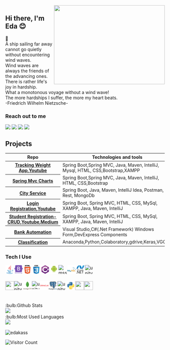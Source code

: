 
<img src="https://media.giphy.com/media/VhLes6jbgrKSBkjSPM/giphy.gif" align="right" width="350" height="250">

## Hi there, I'm Eda :blush: 
🌱  
A ship sailing far away cannot go quietly without encountering wind waves. 
<br/>
Wind waves are always the friends of the advancing ones.
<br/>
There is rather life's joy in hardship.
<br/>
What a monotonous voyage without a wind wave! 
<br/>
The more hardships I suffer, the more my heart beats. 
<br/>
-Friedrich Wilhelm Nietzsche-

### Reach out to me

<tr>
<td>
 <a href="https://www.linkedin.com/in/eda-ka%C5%9F-289943180/"><img  width="22" src="https://unpkg.com/simple-icons@v5/icons/linkedin.svg" /></a>
  <a href="https://www.youtube.com/channel/UCcL288xeuXnGSx1QFw4Wuwg"><img  width="22" src="https://unpkg.com/simple-icons@v5/icons/youtube.svg" /></a>
 <a href="https://medium.com/@bornthiseda"><img  width="22" src="https://unpkg.com/simple-icons@v5/icons/medium.svg" /></a>
  <a href="https://leetcode.com/edakas/"><img  width="22"  src="https://img.icons8.com/external-tal-revivo-shadow-tal-revivo/24/000000/external-level-up-your-coding-skills-and-quickly-land-a-job-logo-shadow-tal-revivo.png" /></a>

</td>
</tr>


## Projects
<table class="table">
  <thead>
    <tr>
      <th scope="col">Repo</th>
      <th scope="col">Technologies and tools</th>
      <th scope="col">Status</th>
      <th scope="col">Year</th>
    </tr>
  </thead>
  <tbody>
       <tr>
      <th scope="row"><a href="https://github.com/edakass/Tracking_Weight_Application">Tracking Weight App</a>,<a href="https://www.youtube.com/watch?v=p9d0fenGGe0">Youtube</a></th>
      <td>Spring Boot,Spring MVC, Java, Maven, IntelliJ, Mysql, HTML, CSS,Bootstrap,XAMPP</td>
      <td>Finished</td>
      <td>2022</td>
    </tr>
   <tr>
      <th scope="row"><a href="https://github.com/edakass/Charts_Spring_Boot">Spring Mvc Charts</a></th>
      <td>Spring Boot,Spring MVC, Java, Maven, IntelliJ, HTML, CSS,Bootstrap</td>
      <td>Finished</td>
      <td>2022</td>
    </tr>
    <tr>
    <tr>
      <th scope="row"><a href="https://github.com/edakass/CRUD_CityService_SpringBoot_Java_MongoDb">City Service</a></th>
      <td>Spring Boot, Java, Maven, IntelliJ Idea, Postman, Rest, MongoDb</td>
      <td>Finished</td>
      <td>2021</td>
    </tr>
    <tr>
      <th scope="row"><a href="https://github.com/edakass/Login_Registration_SpringBoot_Java">Login Registration</a>,<a href="https://www.youtube.com/watch?v=lOXvK9L1ZMM">Youtube</a></th>
      <td>Spring Boot, Spring MVC, HTML, CSS, MySql, XAMPP, Java, Maven, IntelliJ</td>
      <td>Finished</td>
      <td>2021</td>
    </tr>
    <tr>
      <th scope="row"><a href="https://github.com/edakass/StudentRegistration_SpringBoot_">Student Registration-CRUD</a>,<a href="https://www.youtube.com/watch?v=KA6p2Su1zaE">Youtube</a>,<a href="https://medium.com/@bornthiseda/springframework-thymeleaf-mysql-bootstrap-student-crud-example-11bc845a7184">Medium</a></th>
      <td>Spring Boot, Spring MVC, HTML, CSS, MySql, XAMPP, Java, Maven, IntelliJ</td>
      <td>Finished</td>
      <td>2021</td>
    </tr>
     <tr>
      <th scope="row"><a href="https://github.com/edakass/BankProject">Bank Automation</a></th>
      <td>Visual Studio,C#(.Net Framework) Windows Form,DevExpress Components</td>
      <td>Finished</td>
      <td>2021</td>
    </tr>
    <tr>
      <th scope="row"><a href="https://github.com/edakass/siniflandirma_classification">Classification</a></th>
      <td>Anaconda,Python,Colaboratory,gdrive,Keras,VGG16</td>
      <td>Finished</td>
      <td>2020</td>
    </tr>
    
  </tbody>
</table>


### Tech I Use

<img align="left" src="https://raw.githubusercontent.com/devicons/devicon/master/icons/java/java-original.svg" alt="java" width="28" height="28">
<img align="left" src="https://raw.githubusercontent.com/devicons/devicon/master/icons/bootstrap/bootstrap-plain-wordmark.svg" width="28" height="28">
<img align="left" src="https://raw.githubusercontent.com/devicons/devicon/master/icons/html5/html5-original-wordmark.svg" alt="html5" width="28" height="28">
<img align="left" src="https://raw.githubusercontent.com/devicons/devicon/master/icons/css3/css3-original-wordmark.svg" alt="css3" width="28" height="28">
<img align="left" src="https://raw.githubusercontent.com/devicons/devicon/master/icons/csharp/csharp-original.svg" alt="csharp" width="28" height="28">
<img align="left" src="https://raw.githubusercontent.com/devicons/devicon/master/icons/android/android-original-wordmark.svg" alt="android" width="28" height="28">
<img align="left" src="https://www.svgrepo.com/show/303229/microsoft-sql-server-logo.svg" alt="mssql" width="28" height="28"/>
<img align="left" src="https://raw.githubusercontent.com/devicons/devicon/master/icons/mysql/mysql-original-wordmark.svg" alt="mysql" width="28" height="28">
<img align="left" src="https://raw.githubusercontent.com/devicons/devicon/master/icons/dot-net/dot-net-original-wordmark.svg" alt="unity" width="28" height="28">
<img align="left" src="https://www.vectorlogo.zone/logos/firebase/firebase-icon.svg" alt="unity" width="28" height="28">
<br/>
<br/>
<br/>
<img align="left" src="https://www.vectorlogo.zone/logos/springio/springio-icon.svg" width="28" height="28">
<img align="left" src="https://www.vectorlogo.zone/logos/git-scm/git-scm-icon.svg" alt="unity" width="28" height="28">
<img align="left" src="https://raw.githubusercontent.com/devicons/devicon/master/icons/mongodb/mongodb-original-wordmark.svg" alt="unity" width="28" height="28">
<img align="left" src="https://www.vectorlogo.zone/logos/opencv/opencv-icon.svg" alt="unity" width="25" height="25">
<img align="left" src="https://raw.githubusercontent.com/devicons/devicon/master/icons/oracle/oracle-original.svg" alt="unity" width="28" height="28">
<img align="left" src="https://raw.githubusercontent.com/devicons/devicon/master/icons/postgresql/postgresql-original-wordmark.svg" alt="unity" width="28" height="28">
<img align="left" src="https://www.vectorlogo.zone/logos/getpostman/getpostman-icon.svg" alt="unity" width="28" height="28">
<img align="left" src="https://raw.githubusercontent.com/devicons/devicon/master/icons/python/python-original.svg" width="28" height="28">
<img align="left" src="https://upload.wikimedia.org/wikipedia/commons/0/05/Scikit_learn_logo_small.svg" width="28" height="28">
<img align="left" src="https://www.vectorlogo.zone/logos/tensorflow/tensorflow-icon.svg" width="28" height="28">
<br/>
<br/>
<br/>
<br>

 <summary>:bulb:Github Stats</summary>
 <img src="https://github-readme-stats.vercel.app/api?username=edakass&&theme=radical">


<br/>

 <summary>:bulb:Most Used Languages</summary>
 <img src="https://github-readme-stats.vercel.app/api/top-langs/?username=edakass&layout=compact">


[linkedin]:https://www.linkedin.com/in/eda-ka%C5%9F-289943180/
[medium]:https://medium.com/@bornthiseda
[youtube]:https://www.youtube.com/channel/UCcL288xeuXnGSx1QFw4Wuwg?view_as=subscriber

<br>

<p align="left"> <img src="https://komarev.com/ghpvc/?username=edakass&label=Profile%20views&color=ff69b4&style=flat" alt="edakass" /> </p>

![Visitor Count](https://profile-counter.glitch.me/{edakass}/count.svg)

